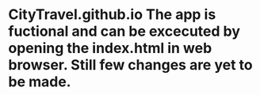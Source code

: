 # CityTravel.github.io The app is fuctional and can be excecuted by opening the index.html in web browser. Still few changes are yet to be made.
